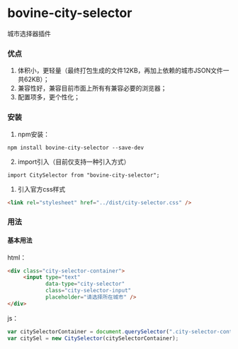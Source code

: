 ﻿# bovine-city-selector

城市选择器插件



### 优点

1. 体积小，更轻量（最终打包生成的文件12KB，再加上依赖的城市JSON文件一共62KB）；
2. 兼容性好，兼容目前市面上所有有兼容必要的浏览器；
3. 配置项多，更个性化；



### 安装

1.  npm安装：

```
npm install bovine-city-selector --save-dev
```

2.  import引入（目前仅支持一种引入方式）

```
import CitySelector from "bovine-city-selector";
```

1. 引入官方css样式

```html
<link rel="stylesheet" href="../dist/city-selector.css" />
```



### 用法

#### 基本用法

html：

```html
<div class="city-selector-container">
     <input type="text" 
            data-type="city-selector" 
            class="city-selector-input" 
            placeholder="请选择所在城市" />
</div>
```

js：

```javascript
var citySelectorContainer = document.querySelector(".city-selector-container");
var citySel = new CitySelector(citySelectorContainer);
```



